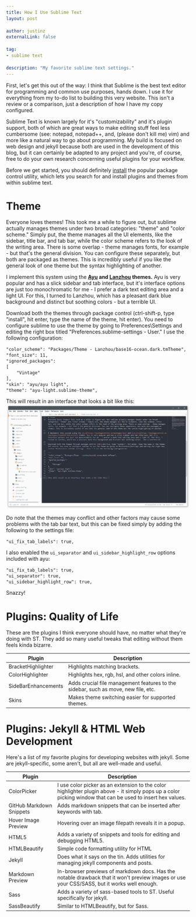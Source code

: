 ```yaml
---
title: How I Use Sublime Text
layout: post

author: justinz
externalLink: false

tag: 
- sublime text

description: "My favorite sublime text settings."
---
```

<span class="drop-cap">F</span>irst, let's get this out of the way: I think that Sublime is the best text editor for programming and common use purposes, hands down. I use it for everything from my to-do list to building this very website. This isn't a review or a comparison, just a description of how I have my copy configured.

Sublime Text is known largely for it's "customizability" and it's plugin support, both of which are great ways to make editing stuff feel less cumbersome (see: notepad, notepad++, and, (please don't kill me) vim) and more like a natural way to go about programming. My build is focused on web design and jekyll because both are used in the development of this blog, but it can certainly be adapted to any project and you're, of course, free to do your own research concerning useful plugins for your workflow.

Before we get started, you should definitely [install](https://packagecontrol.io/installation) the popular package control utility, which lets you search for and install plugins and themes from within sublime text.


# Theme
Everyone loves themes! This took me a while to figure out, but sublime actually manages themes under two broad categories: "theme" and "color scheme." Simply put, the theme manages all the UI elements, like the sidebar, title bar, and tab bar, while the color scheme refers to the look of the writing area. There is some overlap - theme manages fonts, for example - but that's the general division. You can configure these separately, but both are packaged as themes. This is incredibly useful if you like the general look of one theme but the syntax highlighting of another.

I implement this system using the **[Ayu](https://packagecontrol.io/packages/ayu) and [Lanzhou](https://packagecontrol.io/packages/Theme%20-%20Lanzhou) themes.** Ayu is very popular and has a slick sidebar and tab interface, but it's interface options are just too monochromatic for me - I prefer a dark text editing area and a light UI. For this, I turned to Lanzhou, which has a pleasant dark blue background and distinct but soothing colors - but a terrible UI.

Download both the themes through package control (ctrl-shift-p, type "install", hit enter, type the name of the theme, hit enter). You need to configure sublime to use the theme by going to Preferences\Settings and editing the right box titled "Preferences.sublime-settings - User." I use the following configuration:

```
"color_scheme": "Packages/Theme - Lanzhou/base16-ocean.dark.tmTheme",
"font_size": 11,
"ignored_packages":
[
	"Vintage"
],
"skin": "ayu/ayu light",
"theme": "ayu-light.sublime-theme",
```

This will result in an interface that looks a bit like this: ![Sublime Text Theme Preview](/assets/images/posts/st/theme-preview.png)

Do note that the themes may conflict and other factors may cause some problems with the tab bar text, but this can be fixed simply by adding the following to the settings file:

```
"ui_fix_tab_labels": true,
```

I also enabled the `ui_separator` and `ui_sidebar_highlight_row` options included with ayu:

```
"ui_fix_tab_labels": true,
"ui_separator": true,
"ui_sidebar_highlight_row": true,
```

Snazzy!

# Plugins: Quality of Life
These are the plugins I think everyone should have, no matter what they're doing with ST. They add so many useful tweaks that editing without them feels kinda bizarre.

| Plugin | Description |
| ------------- | ------------- |
| BracketHighlighter | Highlights matching brackets. |
| ColorHighlighter | Highlights hex, rgb, hsl, and other colors inline. |
| SideBarEnhancements | Adds crucial file management features to the sidebar, such as move, new file, etc. |
| Skins | Makes theme switching easier for supported themes. |


# Plugins: Jekyll & HTML Web Development
Here's a list of my favorite plugins for developing websites with jekyll. Some are jekyll-specific, some aren't, but all are well-made and useful.

| Plugin | Description |
| ------------- | ------------- |
| ColorPicker | I use color picker as an extension to the color highlighter plugin above - it simply pops up a color picking window that can be used to insert hex values. |
| GitHub Markdown Snippets | Adds markdown snippets that can be inserted after keywords with tab. |
| Hover Image Preview | Hovering over an image filepath reveals it in a popup. |
| HTML5 | Adds a variety of snippets and tools for editing and debugging HTML5. |
| HTMLBeautify | Simple code formatting utility for HTML |
| Jekyll | Does what it says on the tin. Adds utilities for managing jekyll components and posts. |
| Markdown Preview | In-browser previews of markdown docs. Has the notable drawback that it won't preview images or use your CSS/SASS, but it works well enough. |
| Sass | Adds a variety of sass-based tools to ST. Useful specifically for jekyll. |
| SassBeautify | Similar to HTMLBeautify, but for Sass. |